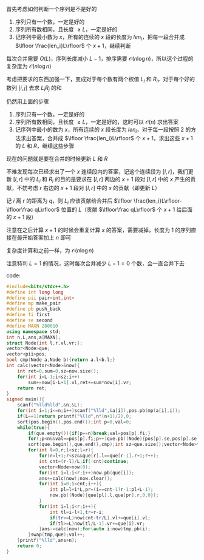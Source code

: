 首先考虑如何判断一个序列是不是好的

1. 序列只有一个数，一定是好的
2. 序列所有数相同，且长度 $\ge L$，一定是好的
3. 记序列中最小数为 $x$，所有的连续的 $x$ 段的长度为 $len_i$，把每一段合并成 $\lfloor \frac{len_i}L\rfloor$ 个 $x+1$，继续判断

每次合并需要 $O(L)$，序列长度减小 $L-1$，排序需要 $\mathcal O(n\log n)$，所以这个过程的复杂度为 $\mathcal O(n\log n)$

考虑把要求的东西加强一下，变成对于每个数有两个权值 $L_i$ 和 $R_i$，对于每个好的数列 $[i,j]$ 去求 $L_iR_j$ 的和

仍然用上面的步骤

1. 序列只有一个数，一定是好的
2. 序列所有数相同，且长度 $\ge L$，一定是好的，这时可以 $\mathcal O(n)$ 求出答案
3. 记序列中最小的数为 $x$，所有连续的 $x$ 段长度为 $len_i$，对于每一段按照 2 的方法求出答案，合并成 $\lfloor \frac{len_i}L\rfloor$ 个 $x+1$，求出这些 $x+1$ 的 $L$ 和 $R$，继续这些步骤

现在的问题就是要在合并的时候更新 $L$ 和 $R$

不难发现每次已经求出了一个 $x$ 连续段内的答案，记这个连续段为 $[l,r]$，我们更新 $[l,r]$ 中的 $L_i$ 和 $R_i$ 的目的是要求在 $[l,r]$ 两边的 $x+1$ 段对 $[l,r]$ 中的 $x$ 产生的贡献，不妨考虑 $r$ 右边的 $x+1$ 段对 $[l,r]$ 中的 $x$ 的贡献（即更新 $L$）

记 $i$ 离 $r$ 的距离为 $q$，则 $L_i$ 应该贡献给合并后 $\lfloor \frac{len_i}L\rfloor-\lfloor\frac qL\rfloor$ 位置的 $L$（贡献 $\lfloor\frac qL\rfloor$ 个 $x+1$ 给后面的 $x+1$ 段）

注意在之后计算 $x+1$ 的时候会重复计算 $x$ 的答案，需要减掉，长度为 1 的序列直接在最开始答案加上 $n$ 即可

复杂度计算和之前一样，为 $\mathcal O(n\log n)$

注意特判 $L=1$ 的情况，这时每次合并减少 $L-1=0$ 个数，会一直合并下去

code:
```cpp
#include<bits/stdc++.h>
#define int long long
#define pii pair<int,int>
#define mp make_pair
#define pb push_back
#define fi first
#define se second
#define MAXN 200010
using namespace std;
int n,L,ans,a[MAXN];
struct Node{int l,r,vl,vr;};
vector<Node>que;
vector<pii>pos;
bool cmp(Node a,Node b){return a.l<b.l;}
int calc(vector<Node>&now){
	int ret=0,sum=0,sz=now.size();
	for(int i=L-1;i<sz;i++)
		sum+=now[i-L+1].vl,ret+=sum*now[i].vr;
	return ret;
}
signed main(){
	scanf("%lld%lld",&n,&L);
	for(int i=1;i<=n;i++)scanf("%lld",&a[i]),pos.pb(mp(a[i],i));
	if(L==1)return printf("%lld",n*(n+1)/2),0;
	sort(pos.begin(),pos.end());int p=0,val=0;
	while(true){
		if(que.empty()){if(p==n)break;val=pos[p].fi;}
		for(;p<n&&val==pos[p].fi;p++)que.pb((Node){pos[p].se,pos[p].se,1,1});
		sort(que.begin(),que.end(),cmp);int sz=que.size();vector<Node>tmp(0);
		for(int l=0,r;l<sz;l=r){
			for(r=l+1;r<sz&&que[r].l==que[r-1].r+1;r++);
			int cnt=(r-l)/L;if(!cnt)continue;
			vector<Node>now(0);
			for(int i=l;i<r;i++)now.pb(que[i]);
			ans+=calc(now);now.clear();
			for(int i=0;i<cnt;i++){
				int pl=l+i*L,pr=(i==cnt-1?r-1:pl+L-1);
				now.pb((Node){que[pl].l,que[pr].r,0,0});
			}
			for(int i=l;i<r;i++){
				int tl=i-l+1,tr=r-i;
				if(tr>=L)now[cnt-tr/L].vl+=que[i].vl;
				if(tl>=L)now[tl/L-1].vr+=que[i].vr;
			}ans-=calc(now);for(auto i:now)tmp.pb(i);
		}swap(tmp,que);val++;
	}printf("%lld",ans+n);
	return 0;
}
```